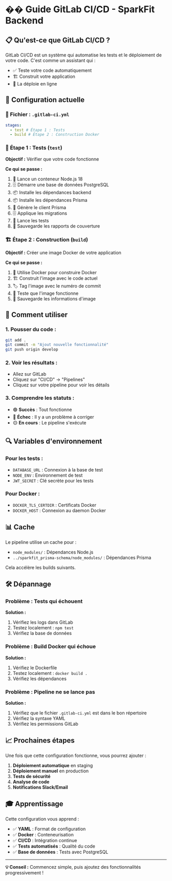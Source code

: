 # �� Guide GitLab CI/CD - SparkFit Backend

## 📋 Qu'est-ce que GitLab CI/CD ?

GitLab CI/CD est un système qui automatise les tests et le déploiement de votre code. C'est comme un assistant qui :

- ✅ Teste votre code automatiquement
- 🏗️ Construit votre application
- 🚀 La déploie en ligne

## 🔧 Configuration actuelle

### 📁 Fichier : `.gitlab-ci.yml`

```yaml
stages:
  - test # Étape 1 : Tests
  - build # Étape 2 : Construction Docker
```

### 🎯 Étape 1 : Tests (`test`)

**Objectif :** Vérifier que votre code fonctionne

**Ce qui se passe :**

1. 🐳 Lance un conteneur Node.js 18
2. 🗄️ Démarre une base de données PostgreSQL
3. 📦 Installe les dépendances backend
4. 📦 Installe les dépendances Prisma
5. 🔧 Génère le client Prisma
6. 🗄️ Applique les migrations
7. 🧪 Lance les tests
8. 💾 Sauvegarde les rapports de couverture

### 🏗️ Étape 2 : Construction (`build`)

**Objectif :** Créer une image Docker de votre application

**Ce qui se passe :**

1. 🐳 Utilise Docker pour construire Docker
2. 🏗️ Construit l'image avec le code actuel
3. 🏷️ Tag l'image avec le numéro de commit
4. 🧪 Teste que l'image fonctionne
5. 💾 Sauvegarde les informations d'image

## 🚀 Comment utiliser

### 1. **Pousser du code :**

```bash
git add .
git commit -m "Ajout nouvelle fonctionnalité"
git push origin develop
```

### 2. **Voir les résultats :**

- Allez sur GitLab
- Cliquez sur "CI/CD" → "Pipelines"
- Cliquez sur votre pipeline pour voir les détails

### 3. **Comprendre les statuts :**

- 🟢 **Succès** : Tout fonctionne
- 🔴 **Échec** : Il y a un problème à corriger
- 🟡 **En cours** : Le pipeline s'exécute

## 🔍 Variables d'environnement

### Pour les tests :

- `DATABASE_URL` : Connexion à la base de test
- `NODE_ENV` : Environnement de test
- `JWT_SECRET` : Clé secrète pour les tests

### Pour Docker :

- `DOCKER_TLS_CERTDIR` : Certificats Docker
- `DOCKER_HOST` : Connexion au daemon Docker

## 📊 Cache

Le pipeline utilise un cache pour :

- `node_modules/` : Dépendances Node.js
- `../sparkfit_prisma-schema/node_modules/` : Dépendances Prisma

Cela accélère les builds suivants.

## 🛠️ Dépannage

### Problème : Tests qui échouent

**Solution :**

1. Vérifiez les logs dans GitLab
2. Testez localement : `npm test`
3. Vérifiez la base de données

### Problème : Build Docker qui échoue

**Solution :**

1. Vérifiez le Dockerfile
2. Testez localement : `docker build .`
3. Vérifiez les dépendances

### Problème : Pipeline ne se lance pas

**Solution :**

1. Vérifiez que le fichier `.gitlab-ci.yml` est dans le bon répertoire
2. Vérifiez la syntaxe YAML
3. Vérifiez les permissions GitLab

## 📈 Prochaines étapes

Une fois que cette configuration fonctionne, vous pourrez ajouter :

1. **Déploiement automatique** en staging
2. **Déploiement manuel** en production
3. **Tests de sécurité**
4. **Analyse de code**
5. **Notifications Slack/Email**

## 🎓 Apprentissage

Cette configuration vous apprend :

- ✅ **YAML** : Format de configuration
- ✅ **Docker** : Conteneurisation
- ✅ **CI/CD** : Intégration continue
- ✅ **Tests automatisés** : Qualité du code
- ✅ **Base de données** : Tests avec PostgreSQL

---

**💡 Conseil :** Commencez simple, puis ajoutez des fonctionnalités progressivement !
